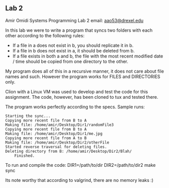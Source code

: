 Lab 2
-----

Amir Omidi
Systems Programming
Lab 2
email: aao53@drexel.edu


In this lab we were to write a program that syncs two folders with each other according to the following rules:

* If a file in a does not exist in b, you should replicate it in b.
* If a file in b does not exist in a, it should be deleted from b.
* If a file exists in both a and b, the file with the most recent modified date / time should be copied from one directory to the other.

My program does all of this in a recursive manner, it does not care about file names and such. However the program works for FILES and DIRECTORIES only.

Clion with a Linux VM was used to develop and test the code for this assignment. The code, however, has been cloned to tux and tested there.

The program works perfectly according to the specs.
Sample runs:
```
Starting the sync...
Copying more recent file from B to A
Making file: /home/amir/Desktop/Dir1/randomFile3
Copying more recent file from B to A
Making file: /home/amir/Desktop/Dir1/me.jpg
Copying more recent file from A to B
Making file: /home/amir/Desktop/Dir2/otherFile
Started reverse traversal for deleting files.
Deleting directory from B: /home/amir/Desktop/Dir2/Blah/
	Finished.

```

To run and compile the code:
DIR1=/path/to/dir DIR2=/path/to/dir2 make sync

Its note worthy that according to valgrind, there are no memory leaks :)